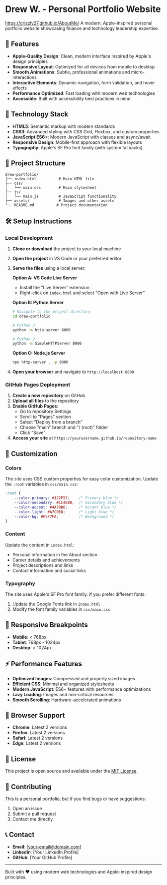 # Drew W. - Personal Portfolio Website

https://grizzly27.github.io/AboutMe/
A modern, Apple-inspired personal portfolio website showcasing finance and technology leadership expertise.

## 🌟 Features

- **Apple-Quality Design**: Clean, modern interface inspired by Apple's design principles
- **Responsive Layout**: Optimized for all devices from mobile to desktop
- **Smooth Animations**: Subtle, professional animations and micro-interactions
- **Interactive Elements**: Dynamic navigation, form validation, and hover effects
- **Performance Optimized**: Fast loading with modern web technologies
- **Accessible**: Built with accessibility best practices in mind

## 🚀 Technology Stack

- **HTML5**: Semantic markup with modern standards
- **CSS3**: Advanced styling with CSS Grid, Flexbox, and custom properties
- **JavaScript ES6+**: Modern JavaScript with classes and async/await
- **Responsive Design**: Mobile-first approach with flexible layouts
- **Typography**: Apple's SF Pro font family (with system fallbacks)

## 📁 Project Structure

```
drew-portfolio/
├── index.html          # Main HTML file
├── css/
│   └── main.css        # Main stylesheet
├── js/
│   └── main.js         # JavaScript functionality
├── assets/             # Images and other assets
└── README.md          # Project documentation
```

## 🛠️ Setup Instructions

### Local Development

1. **Clone or download** the project to your local machine
2. **Open the project** in VS Code or your preferred editor
3. **Serve the files** using a local server:
   
   **Option A: VS Code Live Server**
   - Install the "Live Server" extension
   - Right-click on `index.html` and select "Open with Live Server"
   
   **Option B: Python Server**
   ```bash
   # Navigate to the project directory
   cd drew-portfolio
   
   # Python 3
   python -m http.server 8000
   
   # Python 2
   python -m SimpleHTTPServer 8000
   ```
   
   **Option C: Node.js Server**
   ```bash
   npx http-server . -p 8000
   ```

4. **Open your browser** and navigate to `http://localhost:8000`

### GitHub Pages Deployment

1. **Create a new repository** on GitHub
2. **Upload all files** to the repository
3. **Enable GitHub Pages**:
   - Go to repository Settings
   - Scroll to "Pages" section
   - Select "Deploy from a branch"
   - Choose "main" branch and "/ (root)" folder
   - Click "Save"
4. **Access your site** at `https://yourusername.github.io/repository-name`

## 🎨 Customization

### Colors
The site uses CSS custom properties for easy color customization. Update the `:root` variables in `css/main.css`:

```css
:root {
    --color-primary: #122F57;    /* Primary blue */
    --color-secondary: #1C4E80;  /* Secondary blue */
    --color-accent: #4A78B0;     /* Accent blue */
    --color-light: #A7C0E8;      /* Light blue */
    --color-bg: #F5F7FA;         /* Background */
}
```

### Content
Update the content in `index.html`:
- Personal information in the About section
- Career details and achievements
- Project descriptions and links
- Contact information and social links

### Typography
The site uses Apple's SF Pro font family. If you prefer different fonts:
1. Update the Google Fonts link in `index.html`
2. Modify the font family variables in `css/main.css`

## 📱 Responsive Breakpoints

- **Mobile**: < 768px
- **Tablet**: 768px - 1024px
- **Desktop**: > 1024px

## ⚡ Performance Features

- **Optimized Images**: Compressed and properly sized images
- **Efficient CSS**: Minimal and organized stylesheets
- **Modern JavaScript**: ES6+ features with performance optimizations
- **Lazy Loading**: Images and non-critical resources
- **Smooth Scrolling**: Hardware-accelerated animations

## 🔧 Browser Support

- **Chrome**: Latest 2 versions
- **Firefox**: Latest 2 versions
- **Safari**: Latest 2 versions
- **Edge**: Latest 2 versions

## 📄 License

This project is open source and available under the [MIT License](LICENSE).

## 🤝 Contributing

This is a personal portfolio, but if you find bugs or have suggestions:
1. Open an issue
2. Submit a pull request
3. Contact me directly

## 📞 Contact

- **Email**: [your-email@domain.com]
- **LinkedIn**: [Your LinkedIn Profile]
- **GitHub**: [Your GitHub Profile]

---

Built with ❤️ using modern web technologies and Apple-inspired design principles.

